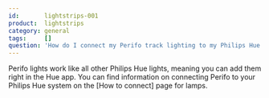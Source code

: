 ```yaml
---
id:       lightstrips-001
product:  lightstrips
category: general
tags:     []
question: 'How do I connect my Perifo track lighting to my Philips Hue smart lighting system?'
---
```


Perifo lights work like all other Philips Hue lights, meaning you can add them right in the Hue app. You can find information on connecting Perifo to your Philips Hue system on the [How to connect] page for lamps.